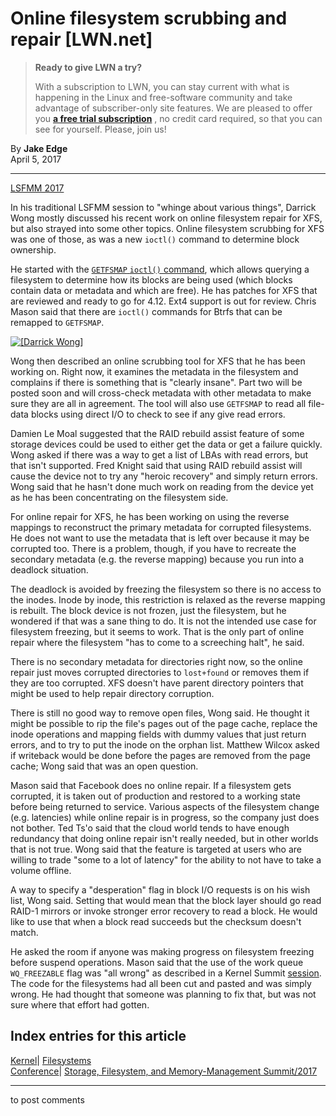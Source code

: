 # Online filesystem scrubbing and repair [LWN.net]

> **Ready to give LWN a try?**
> 
> With a subscription to LWN, you can stay current with what is happening in the Linux and free-software community and take advantage of subscriber-only site features. We are pleased to offer you **[a free trial subscription](https://lwn.net/Promo/nst-trial/claim)** , no credit card required, so that you can see for yourself. Please, join us! 

By **Jake Edge**  
April 5, 2017 

* * *

[LSFMM 2017](/Articles/lsfmm2017/)

In his traditional LSFMM session to "whinge about various things", Darrick Wong mostly discussed his recent work on online filesystem repair for XFS, but also strayed into some other topics. Online filesystem scrubbing for XFS was one of those, as was a new `ioctl()` command to determine block ownership.

He started with the [`GETFSMAP` `ioctl()` command](/Articles/714985/), which allows querying a filesystem to determine how its blocks are being used (which blocks contain data or metadata and which are free). He has patches for XFS that are reviewed and ready to go for 4.12. Ext4 support is out for review. Chris Mason said that there are `ioctl()` commands for Btrfs that can be remapped to `GETFSMAP`. 

[ ![\[Darrick Wong\]](https://static.lwn.net/images/2017/lsfmm-wong-sm.jpg) ](/Articles/718794/)

Wong then described an online scrubbing tool for XFS that he has been working on. Right now, it examines the metadata in the filesystem and complains if there is something that is "clearly insane". Part two will be posted soon and will cross-check metadata with other metadata to make sure they are all in agreement. The tool will also use `GETFSMAP` to read all file-data blocks using direct I/O to check to see if any give read errors. 

Damien Le Moal suggested that the RAID rebuild assist feature of some storage devices could be used to either get the data or get a failure quickly. Wong asked if there was a way to get a list of LBAs with read errors, but that isn't supported. Fred Knight said that using RAID rebuild assist will cause the device not to try any "heroic recovery" and simply return errors. Wong said that he hasn't done much work on reading from the device yet as he has been concentrating on the filesystem side. 

For online repair for XFS, he has been working on using the reverse mappings to reconstruct the primary metadata for corrupted filesystems. He does not want to use the metadata that is left over because it may be corrupted too. There is a problem, though, if you have to recreate the secondary metadata (e.g. the reverse mapping) because you run into a deadlock situation. 

The deadlock is avoided by freezing the filesystem so there is no access to the inodes. Inode by inode, this restriction is relaxed as the reverse mapping is rebuilt. The block device is not frozen, just the filesystem, but he wondered if that was a sane thing to do. It is not the intended use case for filesystem freezing, but it seems to work. That is the only part of online repair where the filesystem "has to come to a screeching halt", he said. 

There is no secondary metadata for directories right now, so the online repair just moves corrupted directories to `lost+found` or removes them if they are too corrupted. XFS doesn't have parent directory pointers that might be used to help repair directory corruption. 

There is still no good way to remove open files, Wong said. He thought it might be possible to rip the file's pages out of the page cache, replace the inode operations and mapping fields with dummy values that just return errors, and to try to put the inode on the orphan list. Matthew Wilcox asked if writeback would be done before the pages are removed from the page cache; Wong said that was an open question. 

Mason said that Facebook does no online repair. If a filesystem gets corrupted, it is taken out of production and restored to a working state before being returned to service. Various aspects of the filesystem change (e.g. latencies) while online repair is in progress, so the company just does not bother. Ted Ts'o said that the cloud world tends to have enough redundancy that doing online repair isn't really needed, but in other worlds that is not true. Wong said that the feature is targeted at users who are willing to trade "some to a lot of latency" for the ability to not have to take a volume offline. 

A way to specify a "desperation" flag in block I/O requests is on his wish list, Wong said. Setting that would mean that the block layer should go read RAID-1 mirrors or invoke stronger error recovery to read a block. He would like to use that when a block read succeeds but the checksum doesn't match. 

He asked the room if anyone was making progress on filesystem freezing before suspend operations. Mason said that the use of the work queue `WQ_FREEZABLE` flag was "all wrong" as described in a Kernel Summit [session](/Articles/705269/). The code for the filesystems had all been cut and pasted and was simply wrong. He had thought that someone was planning to fix that, but was not sure where that effort had gotten. 

  
Index entries for this article  
---  
[Kernel](/Kernel/Index)| [Filesystems](/Kernel/Index#Filesystems)  
[Conference](/Archives/ConferenceIndex/)| [Storage, Filesystem, and Memory-Management Summit/2017](/Archives/ConferenceIndex/#Storage_Filesystem_and_Memory-Management_Summit-2017)  
  


* * *

to post comments 
